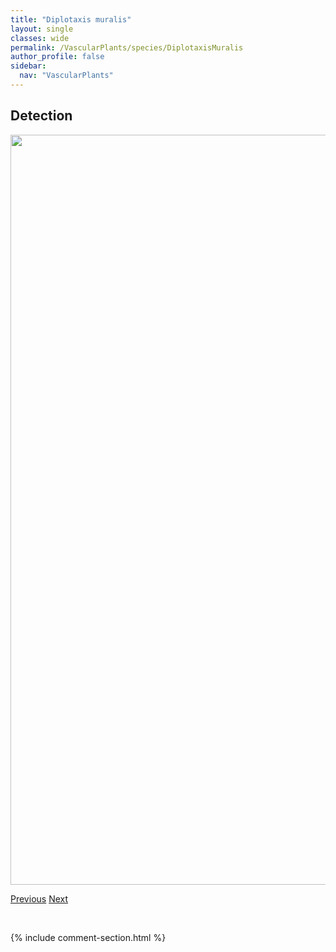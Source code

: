 ```yaml
---
title: "Diplotaxis muralis"
layout: single
classes: wide
permalink: /VascularPlants/species/DiplotaxisMuralis
author_profile: false
sidebar:
  nav: "VascularPlants"
---
```


<h2>Detection</h2>

<a href="https://drive.google.com/uc?export=view&id=1NGaT4u2Nf_brO_NSEz_wn1AWQsMzPr4r">
<img src="https://drive.google.com/uc?export=view&id=1NGaT4u2Nf_brO_NSEz_wn1AWQsMzPr4r" height = "1200" width = "800">
</a>


<a href="/DevelopmentWebsite/VascularPlants/species/DiphasiastrumSitchense" class="pagination--pager" title="Diphasiastrum sitchense">Previous</a> <a href="/DevelopmentWebsite/VascularPlants/species/DistichlisSpicata" class="pagination--pager" title="Distichlis spicata">Next</a>

<p>&nbsp;</p>

{% include comment-section.html %}
